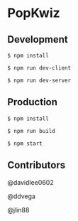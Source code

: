 # PopKwiz

## Development

```shell
$ npm install

$ npm run dev-client

$ npm run dev-server

```

## Production
```shell
$ npm install

$ npm run build

$ npm start
```

## Contributors

@davidlee0602

@ddvega

@jlin88
